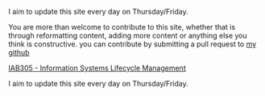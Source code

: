 I aim to update this site every day on Thursday/Friday.

You are more than welcome to contribute to this site, whether that is through reformatting content, adding more content or anything else you think is constructive. you can contribute by submitting a pull request to [my github](https://github.com/shambp/QUT-IT-Study-Guide)

[IAB305 - Information Systems Lifecycle Management](https://shambp.github.io/QUT-IT-Study-Guide/IAB305/IAB305_Tutorials)

I aim to update this site every day on Thursday/Friday.
